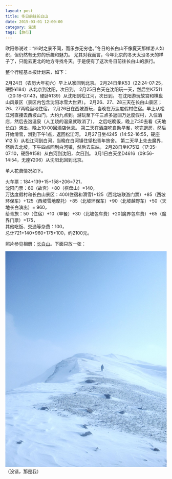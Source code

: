 ```yaml
---
layout: post
title: 冬日前往长白山
date: 2015-03-01 12:00:00
category: 生活
tags: [旅行]
---
```


欧阳修说过：“四时之景不同，而乐亦无穷也。”冬日的长白山不像夏天那样游人如织，但仍然有无穷的乐趣和魅力。
尤其对我而言，今年北京的冬天太没冬天的样子了，只能去更北的地方寻找冬天。于是便有了这次冬日前往长白山的旅行。

<!--more-->

整个行程基本按计划来，如下：

2月24日（农历大年初六）早上从家回到北京。
2月24日坐K53（22:24-07:25，硬卧¥184）从北京到沈阳，次日到。
2月25日白天在沈阳玩一天，然后坐K7511（20:18-07:43，硬卧¥139）从沈阳到松江河，次日到。
在沈阳游玩故宫和棋盘山风景区（景区内包含沈阳冰雪大世界）。
2月26、27、28三天在长白山景区；26、27两晚当地住宿。
2月26日在西坡游玩，当晚在万达度假村住宿。早上从松江河直接去西坡山门，大约九点到。游玩至下午三点多返回万达度假村，入住酒店，然后去泡温泉（人工烧的温泉就取消了），
之后吃晚饭，晚上7:30去看《天地长白》演出，晚上10:00回酒店休息。
第二天在酒店吃自助早餐，吃完退房，然后开始滑雪，滑到下午1点，返回松江河。
2月27日坐4245（14:52-16:55，硬座¥12.5）从松江河到白河，当晚在白河镇住望松青年旅舍。
第二天早上先去魔界，然后去北坡，下午四点回到白河镇，然后去车站。
2月28日坐K7512（17:35-07:10，硬卧¥158）从白河到沈阳，次日到。
3月1日白天坐D4616（09:56-14:54，无座¥206）从沈阳北回到北京。

单人花费情况如下。

火车票：184+139+15+158+206=721，  
沈阳门票：60（故宫）+80（棋盘山）=140，  
万达度假村和长白山景区：400(住宿和滑雪)+125（西北坡联游门票）+85（西坡环保车）+125（西坡雪地摩托）+85（北坡环保车）+90（北坡越野车）+50（天地长白演出）= 960，  
给青旅：50（住宿）+10（早餐）+30（北坡包车费）+20(魔界包车费）+65（魔界门票）=175，  
其他吃饭、交通等杂费：100，  
总计721+140+960+175+100，约2100元。

照片参见相册：[长白山](http://xiangce.baidu.com/picture/album/list/5b10f4f2856098dfda50841baf584d08006a02ad)。下面只放一张：

![](/images/2015-03-01-mountain-man.jpg)
（没错，那是我）
